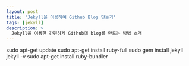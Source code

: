 ```yaml
---
layout: post
title: 'Jekyll을 이용하여 Github Blog 만들기'
tags: [jekyll]
description: >
  Jekyll을 이용한 간편하게 Github에 blog를 만드는 방법 소개
---
```


sudo apt-get update
sudo apt-get install ruby-full
sudo gem install jekyll
jekyll -v
sudo apt-get install ruby-bundler
